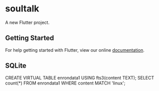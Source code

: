 # soultalk

A new Flutter project.

## Getting Started

For help getting started with Flutter, view our online
[documentation](https://flutter.io/).

## SQLite
CREATE VIRTUAL TABLE enrondata1 USING fts3(content TEXT);
SELECT count(*) FROM enrondata1 WHERE content MATCH 'linux';
